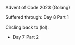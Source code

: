 Advent of Code 2023 (Golang)

Suffered through: Day 8 Part 1

Circling back to (lol):
- Day 7 Part 2
